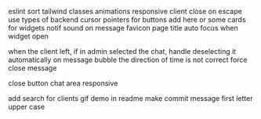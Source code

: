 eslint
sort tailwind classes
animations
responsive
client close on escape
use types of backend
cursor pointers for buttons
add here or some cards for widgets
notif sound on message
favicon
page title
auto focus when widget open

when the client left, if in admin selected the chat, handle deselecting it automatically
on message bubble the direction of time is not correct
force close message

close button chat area
responsive

add search for clients
gif demo in readme
make commit message first letter upper case
